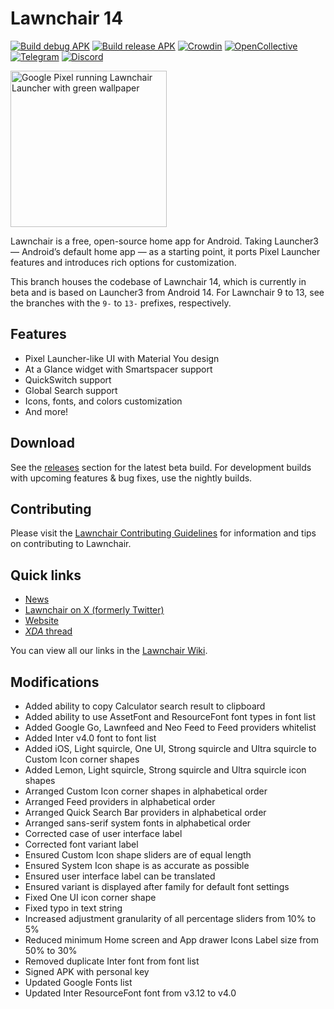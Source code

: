 # Lawnchair 14

[![Build debug APK](https://github.com/LawnchairLauncher/lawnchair/actions/workflows/ci.yml/badge.svg)](https://github.com/LawnchairLauncher/lawnchair/actions/workflows/ci.yml)
[![Build release APK](https://github.com/LawnchairLauncher/lawnchair/actions/workflows/release_update.yml/badge.svg)](https://github.com/LawnchairLauncher/lawnchair/actions/workflows/release_update.yml)
[![Crowdin](https://badges.crowdin.net/e/188ba69d884418987f0b7f1dd55e3a4e/localized.svg)](https://lawnchair.crowdin.com/lawnchair)
[![OpenCollective](https://img.shields.io/opencollective/all/lawnchair?label=financial%20contributors&logo=open-collective)](https://opencollective.com/lawnchair)
[![Telegram](https://img.shields.io/endpoint?url=https%3A%2F%2Ftg.sumanjay.workers.dev%2Flccommunity)](https://t.me/lccommunity)
[![Discord](https://img.shields.io/discord/803299970169700402?label=server&logo=discord)](https://discord.gg/3x8qNWxgGZ)

<picture>
    <!-- Avoid image being clickable with slight workaround -->
    <!-- ❤️ Credit to Raine for the original mockup on the Lawnchair Discord -->
    <!-- ❤️ Credit to Lawrence Kayku for the current mockup on Unsplash 
            https://unsplash.com/photos/photography-of-green-leaves-ZVKr8wADhpc 
    -->
    <source media="(prefers-color-scheme: dark)" srcset="docs/assets/device-frame.png" width="250px">
    <img alt="Google Pixel running Lawnchair Launcher with green wallpaper" src="docs/assets/device-frame.png" width="250px">
</picture>

Lawnchair is a free, open-source home app for Android. Taking Launcher3 — Android’s default home app — as a starting point, it ports Pixel Launcher features and introduces rich options for customization.

This branch houses the codebase of Lawnchair 14, which is currently in beta and is based on Launcher3 from Android 14. For Lawnchair 9 to 13, see the branches with the `9-` to `13-` prefixes, respectively.

## Features

-   Pixel Launcher-like UI with Material You design
-   At a Glance widget with Smartspacer support
-   QuickSwitch support
-   Global Search support
-   Icons, fonts, and colors customization
-   And more!

## Download

See the [releases](https://github.com/LawnchairLauncher/lawnchair/releases) section for the latest
beta build. For development builds with upcoming features & bug fixes, use the nightly builds.

## Contributing

Please visit the [Lawnchair Contributing Guidelines](CONTRIBUTING.md) for information and tips on contributing to Lawnchair.

## Quick links

-   [News](https://t.me/lawnchairci)
-   [Lawnchair on X (formerly Twitter)](https://x.com/lawnchairapp)
-   [Website](https://lawnchair.app)
-   [_XDA_ thread](https://forum.xda-developers.com/t/lawnchair-customizable-pixel-launcher.3627137/)

You can view all our links in the [Lawnchair Wiki](https://github.com/LawnchairLauncher/lawnchair/wiki).

## Modifications

-   Added ability to copy Calculator search result to clipboard
-   Added ability to use AssetFont and ResourceFont font types in font list
-   Added Google Go, Lawnfeed and Neo Feed to Feed providers whitelist
-   Added Inter v4.0 font to font list
-   Added iOS, Light squircle, One UI, Strong squircle and Ultra squircle to Custom Icon corner shapes
-   Added Lemon, Light squircle, Strong squircle and Ultra squircle icon shapes
-   Arranged Custom Icon corner shapes in alphabetical order
-   Arranged Feed providers in alphabetical order
-   Arranged Quick Search Bar providers in alphabetical order
-   Arranged sans-serif system fonts in alphabetical order
-   Corrected case of user interface label
-   Corrected font variant label
-   Ensured Custom Icon shape sliders are of equal length
-   Ensured System Icon shape is as accurate as possible
-   Ensured user interface label can be translated
-   Ensured variant is displayed after family for default font settings
-   Fixed One UI icon corner shape
-   Fixed typo in text string
-   Increased adjustment granularity of all percentage sliders from 10% to 5%
-   Reduced minimum Home screen and App drawer Icons Label size from 50% to 30%
-   Removed duplicate Inter font from font list
-   Signed APK with personal key
-   Updated Google Fonts list
-   Updated Inter ResourceFont font from v3.12 to v4.0
